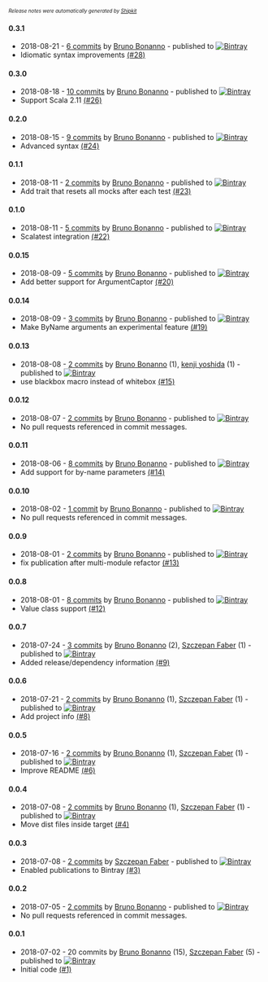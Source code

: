 <sup><sup>*Release notes were automatically generated by [Shipkit](http://shipkit.org/)*</sup></sup>

#### 0.3.1
 - 2018-08-21 - [6 commits](https://github.com/mockito/mockito-scala/compare/v0.3.0...v0.3.1) by [Bruno Bonanno](https://github.com/bbonanno) - published to [![Bintray](https://img.shields.io/badge/Bintray-0.3.1-green.svg)](https://bintray.com/mockito/maven/mockito-scala/0.3.1)
 - Idiomatic syntax improvements [(#28)](https://github.com/mockito/mockito-scala/pull/28)

#### 0.3.0
 - 2018-08-18 - [10 commits](https://github.com/mockito/mockito-scala/compare/v0.2.0...v0.3.0) by [Bruno Bonanno](https://github.com/bbonanno) - published to [![Bintray](https://img.shields.io/badge/Bintray-0.3.0-green.svg)](https://bintray.com/mockito/maven/mockito-scala/0.3.0)
 - Support Scala 2.11 [(#26)](https://github.com/mockito/mockito-scala/pull/26)

#### 0.2.0
 - 2018-08-15 - [9 commits](https://github.com/mockito/mockito-scala/compare/v0.1.1...v0.2.0) by [Bruno Bonanno](https://github.com/bbonanno) - published to [![Bintray](https://img.shields.io/badge/Bintray-0.2.0-green.svg)](https://bintray.com/mockito/maven/mockito-scala/0.2.0)
 - Advanced syntax [(#24)](https://github.com/mockito/mockito-scala/pull/24)

#### 0.1.1
 - 2018-08-11 - [2 commits](https://github.com/mockito/mockito-scala/compare/v0.1.0...v0.1.1) by [Bruno Bonanno](https://github.com/bbonanno) - published to [![Bintray](https://img.shields.io/badge/Bintray-0.1.1-green.svg)](https://bintray.com/mockito/maven/mockito-scala/0.1.1)
 - Add trait that resets all mocks after each test [(#23)](https://github.com/mockito/mockito-scala/pull/23)

#### 0.1.0
 - 2018-08-11 - [5 commits](https://github.com/mockito/mockito-scala/compare/v0.0.15...v0.1.0) by [Bruno Bonanno](https://github.com/bbonanno) - published to [![Bintray](https://img.shields.io/badge/Bintray-0.1.0-green.svg)](https://bintray.com/mockito/maven/mockito-scala/0.1.0)
 - Scalatest integration [(#22)](https://github.com/mockito/mockito-scala/pull/22)

#### 0.0.15
 - 2018-08-09 - [5 commits](https://github.com/mockito/mockito-scala/compare/v0.0.14...v0.0.15) by [Bruno Bonanno](https://github.com/bbonanno) - published to [![Bintray](https://img.shields.io/badge/Bintray-0.0.15-green.svg)](https://bintray.com/mockito/maven/mockito-scala/0.0.15)
 - Add better support for ArgumentCaptor [(#20)](https://github.com/mockito/mockito-scala/pull/20)

#### 0.0.14
 - 2018-08-09 - [3 commits](https://github.com/mockito/mockito-scala/compare/v0.0.13...v0.0.14) by [Bruno Bonanno](https://github.com/bbonanno) - published to [![Bintray](https://img.shields.io/badge/Bintray-0.0.14-green.svg)](https://bintray.com/mockito/maven/mockito-scala/0.0.14)
 - Make ByName arguments an experimental feature [(#19)](https://github.com/mockito/mockito-scala/pull/19)

#### 0.0.13
 - 2018-08-08 - [2 commits](https://github.com/mockito/mockito-scala/compare/v0.0.12...v0.0.13) by [Bruno Bonanno](https://github.com/bbonanno) (1), [kenji yoshida](https://github.com/xuwei-k) (1) - published to [![Bintray](https://img.shields.io/badge/Bintray-0.0.13-green.svg)](https://bintray.com/mockito/maven/mockito-scala/0.0.13)
 - use blackbox macro instead of whitebox [(#15)](https://github.com/mockito/mockito-scala/pull/15)

#### 0.0.12
 - 2018-08-07 - [2 commits](https://github.com/mockito/mockito-scala/compare/v0.0.11...v0.0.12) by [Bruno Bonanno](https://github.com/bbonanno) - published to [![Bintray](https://img.shields.io/badge/Bintray-0.0.12-green.svg)](https://bintray.com/mockito/maven/mockito-scala/0.0.12)
 - No pull requests referenced in commit messages.

#### 0.0.11
 - 2018-08-06 - [8 commits](https://github.com/mockito/mockito-scala/compare/v0.0.10...v0.0.11) by [Bruno Bonanno](https://github.com/bbonanno) - published to [![Bintray](https://img.shields.io/badge/Bintray-0.0.11-green.svg)](https://bintray.com/mockito/maven/mockito-scala/0.0.11)
 - Add support for by-name parameters [(#14)](https://github.com/mockito/mockito-scala/pull/14)

#### 0.0.10
 - 2018-08-02 - [1 commit](https://github.com/mockito/mockito-scala/compare/v0.0.9...v0.0.10) by [Bruno Bonanno](https://github.com/bbonanno) - published to [![Bintray](https://img.shields.io/badge/Bintray-0.0.10-green.svg)](https://bintray.com/mockito/maven/mockito-scala/0.0.10)
 - No pull requests referenced in commit messages.

#### 0.0.9
 - 2018-08-01 - [2 commits](https://github.com/mockito/mockito-scala/compare/v0.0.8...v0.0.9) by [Bruno Bonanno](https://github.com/bbonanno) - published to [![Bintray](https://img.shields.io/badge/Bintray-0.0.9-green.svg)](https://bintray.com/mockito/maven/mockito-scala/0.0.9)
 - fix publication after multi-module refactor [(#13)](https://github.com/mockito/mockito-scala/pull/13)

#### 0.0.8
 - 2018-08-01 - [8 commits](https://github.com/mockito/mockito-scala/compare/v0.0.7...v0.0.8) by [Bruno Bonanno](https://github.com/bbonanno) - published to [![Bintray](https://img.shields.io/badge/Bintray-0.0.8-green.svg)](https://bintray.com/mockito/maven/mockito-scala/0.0.8)
 - Value class support [(#12)](https://github.com/mockito/mockito-scala/pull/12)

#### 0.0.7
 - 2018-07-24 - [3 commits](https://github.com/mockito/mockito-scala/compare/v0.0.6...v0.0.7) by [Bruno Bonanno](https://github.com/bbonanno) (2), [Szczepan Faber](https://github.com/mockitoguy) (1) - published to [![Bintray](https://img.shields.io/badge/Bintray-0.0.7-green.svg)](https://bintray.com/mockito/maven/mockito-scala/0.0.7)
 - Added release/dependency information [(#9)](https://github.com/mockito/mockito-scala/pull/9)

#### 0.0.6
 - 2018-07-21 - [2 commits](https://github.com/mockito/mockito-scala/compare/v0.0.5...v0.0.6) by [Bruno Bonanno](https://github.com/bbonanno) (1), [Szczepan Faber](https://github.com/mockitoguy) (1) - published to [![Bintray](https://img.shields.io/badge/Bintray-0.0.6-green.svg)](https://bintray.com/mockito/maven/mockito-scala/0.0.6)
 - Add project info [(#8)](https://github.com/mockito/mockito-scala/pull/8)

#### 0.0.5
 - 2018-07-16 - [2 commits](https://github.com/mockito/mockito-scala/compare/v0.0.4...v0.0.5) by [Bruno Bonanno](https://github.com/bbonanno) (1), [Szczepan Faber](https://github.com/mockitoguy) (1) - published to [![Bintray](https://img.shields.io/badge/Bintray-0.0.5-green.svg)](https://bintray.com/mockito/maven/mockito-scala/0.0.5)
 - Improve README [(#6)](https://github.com/mockito/mockito-scala/pull/6)

#### 0.0.4
 - 2018-07-08 - [2 commits](https://github.com/mockito/mockito-scala/compare/v0.0.3...v0.0.4) by [Bruno Bonanno](https://github.com/bbonanno) (1), [Szczepan Faber](https://github.com/mockitoguy) (1) - published to [![Bintray](https://img.shields.io/badge/Bintray-0.0.4-green.svg)](https://bintray.com/mockito/maven/mockito-scala/0.0.4)
 - Move dist files inside target [(#4)](https://github.com/mockito/mockito-scala/pull/4)

#### 0.0.3
 - 2018-07-08 - [2 commits](https://github.com/mockito/mockito-scala/compare/v0.0.2...v0.0.3) by [Szczepan Faber](https://github.com/mockitoguy) - published to [![Bintray](https://img.shields.io/badge/Bintray-0.0.3-green.svg)](https://bintray.com/mockito/maven/mockito-scala/0.0.3)
 - Enabled publications to Bintray [(#3)](https://github.com/mockito/mockito-scala/pull/3)

#### 0.0.2
 - 2018-07-05 - [2 commits](https://github.com/mockito/mockito-scala/compare/v0.0.1...v0.0.2) by [Bruno Bonanno](https://github.com/bbonanno) - published to [![Bintray](https://img.shields.io/badge/Bintray-0.0.2-green.svg)](https://bintray.com/mockito/maven/mockito-scala/0.0.2)
 - No pull requests referenced in commit messages.

#### 0.0.1
 - 2018-07-02 - 20 commits by [Bruno Bonanno](https://github.com/bbonanno) (15), [Szczepan Faber](https://github.com/mockitoguy) (5) - published to [![Bintray](https://img.shields.io/badge/Bintray-0.0.1-green.svg)](https://bintray.com/mockito/maven/mockito-scala/0.0.1)
 - Initial code [(#1)](https://github.com/mockito/mockito-scala/pull/1)

